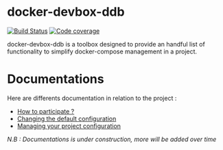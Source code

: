docker-devbox-ddb
=================
[![Build Status](https://img.shields.io/travis/gfi-centre-ouest/docker-devbox-ddb.svg)](https://travis-ci.org/gfi-centre-ouest/docker-devbox-ddb)
[![Code coverage](https://img.shields.io/coveralls/github/gfi-centre-ouest/docker-devbox-ddb)](https://coveralls.io/github/gfi-centre-ouest/docker-devbox-ddb)

docker-devbox-ddb is a toolbox designed to provide an handful list of functionality to simplify docker-compose management in a project.

# Documentations

Here are differents documentation in relation to the project : 
* [How to participate ?](./docs/00-development.md)
* [Changing the default configuration](./docs/10-default_configuration.md)
* [Managing your project configuration](./docs/11-project_configuration.md)

*N.B : Documentations is under construction, more will be added over time* 
